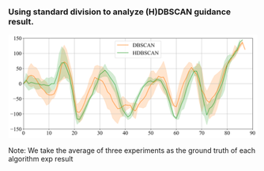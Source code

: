 ### Using standard division to analyze (H)DBSCAN guidance result.

![img](DBSCAN_HDBSCAN_error_distribution.png)

Note: We take the average of three experiments as the ground truth of each algorithm exp result